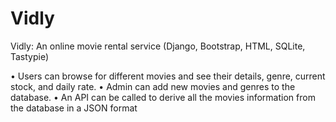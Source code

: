# Vidly

Vidly: An online movie rental service (Django, Bootstrap, HTML, SQLite, Tastypie)

• Users can browse for different movies and see their details, genre, current stock, and daily rate.
• Admin can add new movies and genres to the database.
• An API can be called to derive all the movies information from the database in a JSON format

